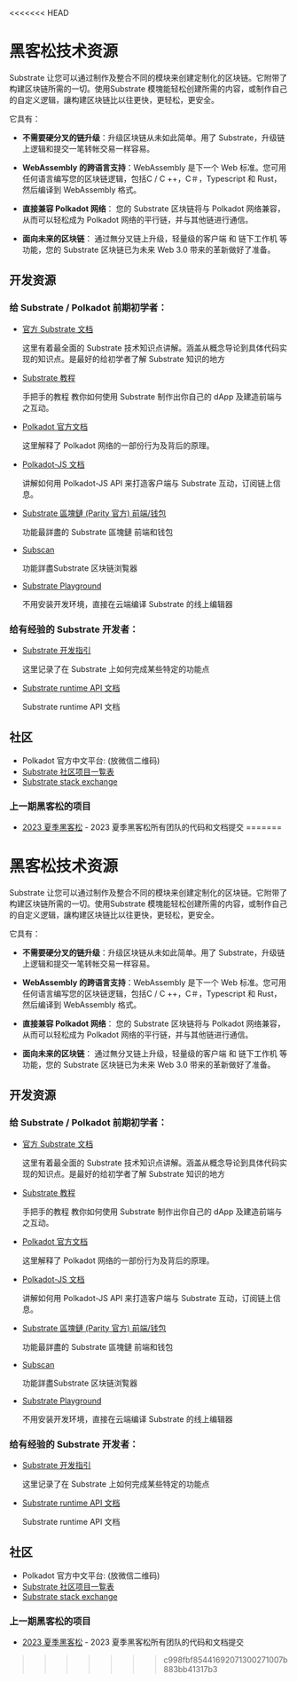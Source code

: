 <<<<<<< HEAD
# 黑客松技术资源

Substrate 让您可以通过制作及整合不同的模块来创建定制化的区块链。它附带了构建区块链所需的一切。使用Substrate 模塊能轻松创建所需的内容，或制作自己的自定义逻辑，讓构建区块链比以往更快，更轻松，更安全。

它具有：

- **不需要硬分叉的链升级**：升级区块链从未如此简单。用了 Substrate，升级链上逻辑和提交一笔转帐交易一样容易。

- **WebAssembly 的跨语言支持**：WebAssembly 是下一个 Web 标准。您可用任何语言编写您的区块链逻辑，包括C / C ++，C＃，Typescript 和 Rust，然后编译到 WebAssembly 格式。

- **直接兼容 Polkadot 网络**： 您的 Substrate 区块链将与 Polkadot 网络兼容，从而可以轻松成为 Polkadot 网络的平行链，并与其他链进行通信。

- **面向未来的区块链**： 通过無分叉链上升级，轻量级的客户端 和 链下工作机 等功能，您的 Substrate 区块链已为未来 Web 3.0 带来的革新做好了准备。

## 开发资源

### 给 Substrate / Polkadot 前期初学者：

- [官方 Substrate 文档](https://docs.substrate.io)

  这里有着最全面的 Substrate 技术知识点讲解。涵盖从概念导论到具体代码实现的知识点。是最好的给初学者了解 Substrate 知识的地方

- [Substrate 教程](https://docs.substrate.io/tutorials/)

  手把手的教程 教你如何使用 Substrate 制作出你自己的 dApp 及建造前端与之互动。

- [Polkadot 官方文档](https://wiki.polkadot.network/)

  这里解释了 Polkadot 网络的一部份行为及背后的原理。

- [Polkadot-JS 文档](https://polkadot.js.org/docs/)

  讲解如何用 Polkadot-JS API 来打造客户端与 Substrate 互动，订阅链上信息。

- [Substrate 區塊鏈 (Parity 官方) 前端/钱包](https://polkadot.js.org/apps/#/explorer)

  功能最詳盡的 Substrate 區塊鏈 前端和钱包

- [Subscan](https://www.subscan.io/)

  功能詳盡Substrate 区块链浏覧器

- [Substrate Playground](https://docs.substrate.io/playground/)

  不用安装开发环境，直接在云端编译 Substrate 的线上编辑器

### 给有经验的 Substrate 开发者：

- [Substrate 开发指引](https://docs.substrate.io/reference/how-to-guides/)

  这里记录了在 Substrate 上如何完成某些特定的功能点

- [Substrate runtime API 文档](https://docs.substrate.io/reference/runtime-apis/)

  Substrate runtime API 文档

## 社区

- Polkadot 官方中文平台: (放微信二维码)
- [Substrate 社区项目一覧表](https://github.com/substrate-developer-hub/awesome-substrate)
- [Substrate stack exchange](https://substrate.stackexchange.com/)

### 上一期黑客松的项目

- [2023 夏季黑客松](https://github.com/ParityAsia/hackathon-2023-summer) - 2023 夏季黑客松所有团队的代码和文档提交
=======
# 黑客松技术资源

Substrate 让您可以通过制作及整合不同的模块来创建定制化的区块链。它附带了构建区块链所需的一切。使用Substrate 模塊能轻松创建所需的内容，或制作自己的自定义逻辑，讓构建区块链比以往更快，更轻松，更安全。

它具有：

- **不需要硬分叉的链升级**：升级区块链从未如此简单。用了 Substrate，升级链上逻辑和提交一笔转帐交易一样容易。

- **WebAssembly 的跨语言支持**：WebAssembly 是下一个 Web 标准。您可用任何语言编写您的区块链逻辑，包括C / C ++，C＃，Typescript 和 Rust，然后编译到 WebAssembly 格式。

- **直接兼容 Polkadot 网络**： 您的 Substrate 区块链将与 Polkadot 网络兼容，从而可以轻松成为 Polkadot 网络的平行链，并与其他链进行通信。

- **面向未来的区块链**： 通过無分叉链上升级，轻量级的客户端 和 链下工作机 等功能，您的 Substrate 区块链已为未来 Web 3.0 带来的革新做好了准备。

## 开发资源

### 给 Substrate / Polkadot 前期初学者：

- [官方 Substrate 文档](https://docs.substrate.io)

  这里有着最全面的 Substrate 技术知识点讲解。涵盖从概念导论到具体代码实现的知识点。是最好的给初学者了解 Substrate 知识的地方

- [Substrate 教程](https://docs.substrate.io/tutorials/)

  手把手的教程 教你如何使用 Substrate 制作出你自己的 dApp 及建造前端与之互动。

- [Polkadot 官方文档](https://wiki.polkadot.network/)

  这里解释了 Polkadot 网络的一部份行为及背后的原理。

- [Polkadot-JS 文档](https://polkadot.js.org/docs/)

  讲解如何用 Polkadot-JS API 来打造客户端与 Substrate 互动，订阅链上信息。

- [Substrate 區塊鏈 (Parity 官方) 前端/钱包](https://polkadot.js.org/apps/#/explorer)

  功能最詳盡的 Substrate 區塊鏈 前端和钱包

- [Subscan](https://www.subscan.io/)

  功能詳盡Substrate 区块链浏覧器

- [Substrate Playground](https://docs.substrate.io/playground/)

  不用安装开发环境，直接在云端编译 Substrate 的线上编辑器

### 给有经验的 Substrate 开发者：

- [Substrate 开发指引](https://docs.substrate.io/reference/how-to-guides/)

  这里记录了在 Substrate 上如何完成某些特定的功能点

- [Substrate runtime API 文档](https://docs.substrate.io/reference/runtime-apis/)

  Substrate runtime API 文档

## 社区

- Polkadot 官方中文平台: (放微信二维码)
- [Substrate 社区项目一覧表](https://github.com/substrate-developer-hub/awesome-substrate)
- [Substrate stack exchange](https://substrate.stackexchange.com/)

### 上一期黑客松的项目

- [2023 夏季黑客松](https://github.com/parity-asia/hackathon-2023-summer/tree/main/projects) - 2023 夏季黑客松所有团队的代码和文档提交
>>>>>>> c998fbf85441692071300271007b883bb41317b3
